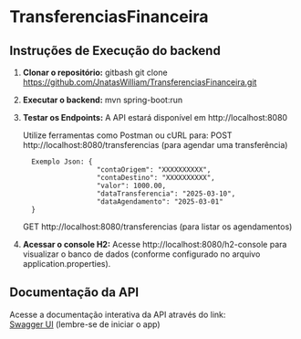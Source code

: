 # TransferenciasFinanceira

## Instruções de Execução do backend

1. **Clonar o repositório:**
   gitbash
   git clone https://github.com/JnatasWilliam/TransferenciasFinanceira.git

2. **Executar o backend:**
   mvn spring-boot:run

3. **Testar os Endpoints:**
   A API estará disponível em http://localhost:8080

   Utilize ferramentas como Postman ou cURL para:
      POST http://localhost:8080/transferencias (para agendar uma transferência)

         Exemplo Json: {
                         "contaOrigem": "XXXXXXXXXX",
                         "contaDestino": "XXXXXXXXXX",
                         "valor": 1000.00,
                         "dataTransferencia": "2025-03-10",
                         "dataAgendamento": "2025-03-01"
         }

      GET http://localhost:8080/transferencias (para listar os agendamentos)



4. **Acessar o console H2:**
   Acesse http://localhost:8080/h2-console para visualizar o banco de dados (conforme configurado no arquivo application.properties).

## Documentação da API

Acesse a documentação interativa da API através do link:  
[Swagger UI](http://localhost:8080/swagger-ui/index.html) (lembre-se de iniciar o app)